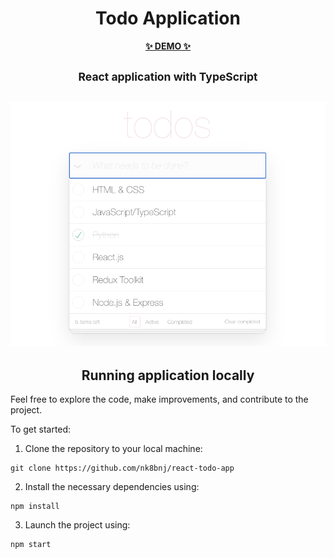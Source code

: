 <h1 align="center">Todo Application</h1>

<p align="center">
  <a href="https://nk8bnj.github.io/react-todo-app/">
    <strong>✨ DEMO ✨</strong>
  </a>
</p>

<h2 align="center">
    <sup>React application with TypeScript</sup>
</h>

![image](https://github.com/nk8bnj/react-todo-app/blob/main/public/Screenshot.png)

<h2 align="center">Running application locally</h2>

Feel free to explore the code, make improvements, and contribute to the project.

To get started:

1. Clone the repository to your local machine:
```
git clone https://github.com/nk8bnj/react-todo-app
```

2. Install the necessary dependencies using:
```
npm install
```
3. Launch the project using:
```
npm start
```
